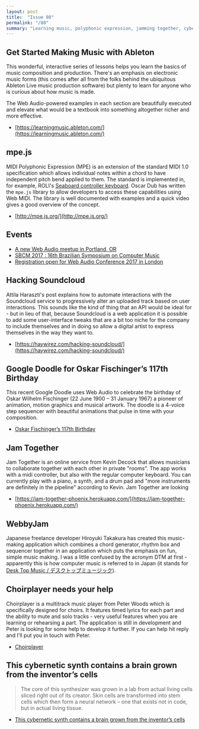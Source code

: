 ```yaml
---
layout: post
title:  "Issue 80"
permalink: "/80"
summary: "Learning music, polyphonic expression, jamming together, cybernetic synths."
---
```


## Get Started Making Music with Ableton

This wonderful, interactive series of lessons helps you learn the
basics of music composition and production. There's an emphasis on
electronic music forms (this comes after all from the folks behind the
ubiquitous Ableton Live music production software) but plenty to learn
for anyone who is curious about how music is made.

The Web Audio-powered examples in each section are beautifully
executed and elevate what would be a textbook into something
altogether richer and more effective.

- [https://learningmusic.ableton.com/](https://learningmusic.ableton.com/)

## mpe.js

MIDI Polyphonic Expression (MPE) is an extension of the standard MIDI
1.0 specification which allows individual notes within a chord to have
independent pitch bend applied to them. The standard is implemented
in, for example,
ROLI's
[Seaboard controller keyboard](https://roli.com/products/seaboard). Oscar
Dub has written the `mpe.js` library to allow developers to access
these capabilities using Web MIDI. The library is well documented with
examples and a quick video gives a good overview of the concept.

- [http://mpe.js.org/](http://mpe.js.org/)

## Events

- [A new Web Audio meetup in Portland, OR](https://www.meetup.com/Web-Audio-PDX/)
- [SBCM 2017 : 16th Brazilian Symposium on Computer Music](http://wikicfp.com/cfp/servlet/event.showcfp?eventid=63768)
- [Registration open for Web Audio Conference 2017 in London](http://wac.eecs.qmul.ac.uk/registration/)

## Hacking Soundcloud

Attila Haraszti's post explains how to automate interactions with the
Soundcloud service to progressively alter an uploaded track based on
user interactions. This sounds like the kind of thing that an API
would be ideal for - but in lieu of that, because Soundcloud is a web
application it is possible to add some user-interface tweaks that are
a bit too niche for the company to include themselves and in doing so
allow a digital artist to express themselves in the way they want to.

- [https://haywirez.com/hacking-soundcloud/](https://haywirez.com/hacking-soundcloud/)

## Google Doodle for Oskar Fischinger’s 117th Birthday

This recent Google Doodle uses Web Audio to celebrate the birthday of
Oskar Wilhelm Fischinger (22 June 1900 – 31 January 1967) a pioneer of
animation, motion graphics and musical artwork. The doodle is a
4-voice step sequencer with beautiful animations that pulse in time
with your composition.

- [Oskar Fischinger’s 117th Birthday](https://www.google.com/doodles/oskar-fischingers-117th-birthday)

## Jam Together

Jam Together is an online service from Kevin Decock that allows
musicians to collaborate together with each other in private
"rooms". The app works with a midi controller, but also with the
regular computer keyboard. You can currently play with a piano, a
synth, and a drum pad and "more instruments are definitely in the
pipeline" according to Kevin. Jam Together are looking

- [https://jam-together-phoenix.herokuapp.com/](https://jam-together-phoenix.herokuapp.com/)

## WebbyJam

Japanese freelance developer Hiroyuki Takakura has created this
music-making application which combines a chord generator, rhythm box
and sequencer together in an application which puts the emphasis on
fun, simple music making. I was a little confused by the acronym DTM
at first - apparently this is how computer music is referred to in
Japan (it stands
for
[Desk Top Music / デスクトップミュージック](https://ja.wikipedia.org/wiki/%E3%83%87%E3%82%B9%E3%82%AF%E3%83%88%E3%83%83%E3%83%97%E3%83%9F%E3%83%A5%E3%83%BC%E3%82%B8%E3%83%83%E3%82%AF)).

## Choirplayer needs your help

Choirplayer is a multitrack music player from Peter Woods which is
specifically designed for choirs. It features timed lyrics for each
part and the ability to mute and solo tracks - very useful features
when you are learning or rehearsing a part. The application is still
in development and Peter is looking for some help to develop it
further. If you can help hit reply and I'll put you in touch with
Peter.

- [Choirplayer](http://web.choirplayer.com:8080/waveform-playlist/stem-tracks-s3.html)

## This cybernetic synth contains a brain grown from the inventor’s cells

> The core of this synthesizer was grown in a lab from actual living
> cells sliced right out of its creator. Skin cells are transformed
> into stem cells which then form a neural network – one that exists
> not in code, but in actual living tissue.

- [This cybernetic synth contains a brain grown from the inventor’s cells](http://cdm.link/2017/05/cybernetic-synth-contains-brain-grown-inventors-cells/)

